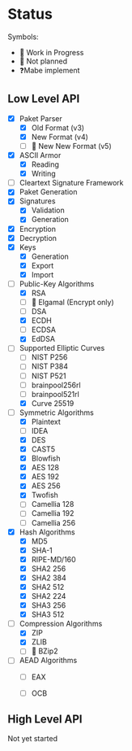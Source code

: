 # Status

Symbols:

- 🚧 Work in Progress
- 🚫 Not planned
- ❓Mabe implement

## Low Level API

- [x] Paket Parser
  - [x] Old Format (v3)
  - [x] New Format (v4)
  - [ ] 🚧 New New Format (v5)
- [x] ASCII Armor
  - [x] Reading
  - [x] Writing
- [ ] Cleartext Signature Framework
- [x] Paket Generation
- [x] Signatures
  - [x] Validation
  - [x] Generation
- [x] Encryption
- [x] Decryption
- [x] Keys
  - [x] Generation
  - [x] Export
  - [x] Import
- [ ] Public-Key Algorithms
  - [x] RSA
  - [ ] 🚫 Elgamal (Encrypt only)
  - [ ] DSA
  - [x] ECDH
  - [ ] ECDSA
  - [x] EdDSA
- [ ] Supported Elliptic Curves
  - [ ] NIST P256
  - [ ] NIST P384
  - [ ] NIST P521
  - [ ] brainpool256rl
  - [ ] brainpool521rl
  - [x] Curve 25519
- [ ] Symmetric Algorithms
  - [x] Plaintext
  - [ ] IDEA
  - [x] DES
  - [x] CAST5
  - [x] Blowfish
  - [x] AES 128
  - [x] AES 192
  - [x] AES 256
  - [x] Twofish
  - [ ] Camellia 128
  - [ ] Camellia 192
  - [ ] Camellia 256
- [x] Hash Algorithms
  - [x] MD5
  - [x] SHA-1
  - [x] RIPE-MD/160
  - [x] SHA2 256
  - [x] SHA2 384
  - [x] SHA2 512
  - [x] SHA2 224
  - [x] SHA3 256
  - [x] SHA3 512
- [ ] Compression Algorithms
  - [x] ZIP
  - [x] ZLIB
  - [ ] 🚫 BZip2
- [ ] AEAD Algorithms
  - [ ] EAX
  - [ ] OCB





## High Level API

Not yet started
